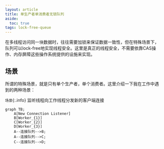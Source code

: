 ```yaml
---
layout: article
title: 单生产者单消费者无锁队列
aside:
  toc: true
tags: lock-free-queue
---
```


在多线程访问同一块数据时，往往需要加锁来保证数据一致性，但在特殊场景下，队列可以lock-free地实现线程安全。这里是真正的线程安全，不需要依靠CAS操作、内存屏障这些操作系统提供的设施来实现。
<!--more-->

## 场景
所谓的特殊场景，就是只有单个生产者，单个消费者。这里介绍一下我在工作中遇到的两种场景：

`场景`{:.info} 监听线程向工作线程分发新的客户端连接

```mermaid
graph TB;
    A[New Connection Listener]
    B[Worker_{1}]
    C[Worker_{2}]
    D[Worker_{3}]
    A--连接队列-->B;
    A--连接队列-->C;
    C--连接队列-->D;
```

